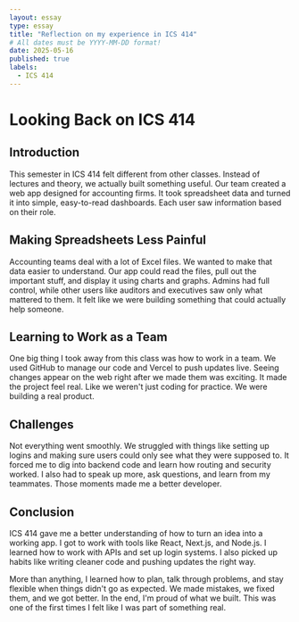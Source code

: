 ```yaml
---
layout: essay
type: essay
title: "Reflection on my experience in ICS 414"
# All dates must be YYYY-MM-DD format!
date: 2025-05-16
published: true
labels:
  - ICS 414
---
```


# Looking Back on ICS 414

## Introduction
This semester in ICS 414 felt different from other classes. Instead of lectures and theory, we actually built something useful. Our team created a web app designed for accounting firms. It took spreadsheet data and turned it into simple, easy-to-read dashboards. Each user saw information based on their role.

## Making Spreadsheets Less Painful
Accounting teams deal with a lot of Excel files. We wanted to make that data easier to understand. Our app could read the files, pull out the important stuff, and display it using charts and graphs. Admins had full control, while other users like auditors and executives saw only what mattered to them. It felt like we were building something that could actually help someone.

## Learning to Work as a Team
One big thing I took away from this class was how to work in a team. We used GitHub to manage our code and Vercel to push updates live. Seeing changes appear on the web right after we made them was exciting. It made the project feel real. Like we weren't just coding for practice. We were building a real product.

## Challenges
Not everything went smoothly. We struggled with things like setting up logins and making sure users could only see what they were supposed to. It forced me to dig into backend code and learn how routing and security worked. I also had to speak up more, ask questions, and learn from my teammates. Those moments made me a better developer.

## Conclusion
ICS 414 gave me a better understanding of how to turn an idea into a working app. I got to work with tools like React, Next.js, and Node.js. I learned how to work with APIs and set up login systems. I also picked up habits like writing cleaner code and pushing updates the right way.

More than anything, I learned how to plan, talk through problems, and stay flexible when things didn't go as expected. We made mistakes, we fixed them, and we got better. In the end, I'm proud of what we built. This was one of the first times I felt like I was part of something real.